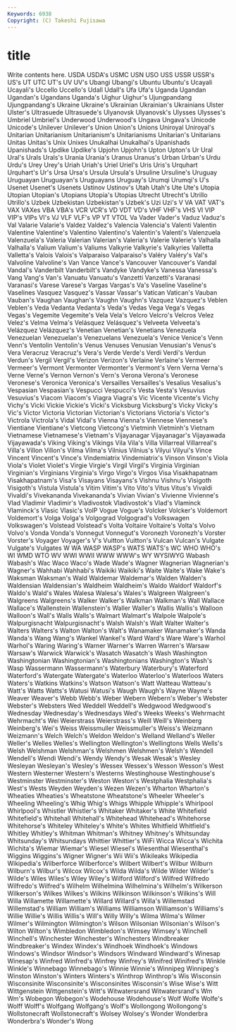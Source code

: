 ```yaml
---
Keywords: 6938 
Copyright: (C) Takeshi Fujisawa
---
```


# title

Write contents here.
 USDA USDA's USMC USN USO USS USSR
USSR's US's UT UTC UT's UV UV's Ubangi Ubangi's Ubuntu
Ubuntu's Ucayali Ucayali's Uccello Uccello's Udall Udall's Ufa Ufa's Uganda
Ugandan Ugandan's Ugandans Uganda's Uighur Uighur's Ujungpandang Ujungpandang's Ukraine Ukraine's
Ukrainian Ukrainian's Ukrainians Ulster Ulster's Ultrasuede Ultrasuede's Ulyanovsk Ulyanovsk's Ulysses
Ulysses's Umbriel Umbriel's Underwood Underwood's Ungava Ungava's Unicode Unicode's Unilever
Unilever's Union Union's Unions Uniroyal Uniroyal's Unitarian Unitarianism Unitarianism's Unitarianisms
Unitarian's Unitarians Unitas Unitas's Unix Unixes Unukalhai Unukalhai's Upanishads Upanishads's
Updike Updike's Upjohn Upjohn's Upton Upton's Ur Ural Ural's Urals
Urals's Urania Urania's Uranus Uranus's Urban Urban's Urdu Urdu's Urey
Urey's Uriah Uriah's Uriel Uriel's Uris Uris's Urquhart Urquhart's Ur's
Ursa Ursa's Ursula Ursula's Ursuline Ursuline's Uruguay Uruguayan Uruguayan's Uruguayans
Uruguay's Urumqi Urumqi's U's Usenet Usenet's Usenets Ustinov Ustinov's Utah
Utah's Ute Ute's Utopia Utopian Utopian's Utopians Utopia's Utopias Utrecht
Utrecht's Utrillo Utrillo's Uzbek Uzbekistan Uzbekistan's Uzbek's Uzi Uzi's V
VA VAT VAT's VAX VAXes VBA VBA's VCR VCR's VD
VDT VD's VHF VHF's VHS VI VIP VIP's VIPs VI's
VJ VLF VLF's VP VT VTOL Va Vader Vader's Vaduz
Vaduz's Val Valarie Valarie's Valdez Valdez's Valencia Valencia's Valenti Valentin
Valentine Valentine's Valentino Valentino's Valentin's Valenti's Valenzuela Valenzuela's Valeria Valerian
Valerian's Valeria's Valerie Valerie's Valhalla Valhalla's Valium Valium's Valiums Valkyrie
Valkyrie's Valkyries Valletta Valletta's Valois Valois's Valparaiso Valparaiso's Valéry Valéry's
Val's Valvoline Valvoline's Van Vance Vance's Vancouver Vancouver's Vandal Vandal's
Vanderbilt Vanderbilt's Vandyke Vandyke's Vanessa Vanessa's Vang Vang's Van's Vanuatu
Vanuatu's Vanzetti Vanzetti's Varanasi Varanasi's Varese Varese's Vargas Vargas's Va's
Vaseline Vaseline's Vaselines Vasquez Vasquez's Vassar Vassar's Vatican Vatican's Vauban
Vauban's Vaughan Vaughan's Vaughn Vaughn's Vazquez Vazquez's Veblen Veblen's Veda
Vedanta Vedanta's Veda's Vedas Vega Vega's Vegas Vegas's Vegemite Vegemite's
Vela Vela's Velcro Velcro's Velcros Velez Velez's Velma Velma's Velásquez
Velásquez's Velveeta Velveeta's Velázquez Velázquez's Venetian Venetian's Venetians Venezuela Venezuelan
Venezuelan's Venezuelans Venezuela's Venice Venice's Venn Venn's Ventolin Ventolin's Venus
Venuses Venusian Venusian's Venus's Vera Veracruz Veracruz's Vera's Verde Verde's
Verdi Verdi's Verdun Verdun's Vergil Vergil's Verizon Verizon's Verlaine Verlaine's
Vermeer Vermeer's Vermont Vermonter Vermonter's Vermont's Vern Verna Verna's Verne
Verne's Vernon Vernon's Vern's Verona Verona's Veronese Veronese's Veronica Veronica's
Versailles Versailles's Vesalius Vesalius's Vespasian Vespasian's Vespucci Vespucci's Vesta Vesta's
Vesuvius Vesuvius's Viacom Viacom's Viagra Viagra's Vic Vicente Vicente's Vichy
Vichy's Vicki Vickie Vickie's Vicki's Vicksburg Vicksburg's Vicky Vicky's Vic's
Victor Victoria Victorian Victorian's Victorians Victoria's Victor's Victrola Victrola's Vidal
Vidal's Vienna Vienna's Viennese Viennese's Vientiane Vientiane's Vietcong Vietcong's Vietminh
Vietminh's Vietnam Vietnamese Vietnamese's Vietnam's Vijayanagar Vijayanagar's Vijayawada Vijayawada's Viking
Viking's Vikings Vila Vila's Villa Villarreal Villarreal's Villa's Villon Villon's
Vilma Vilma's Vilnius Vilnius's Vilyui Vilyui's Vince Vincent Vincent's Vince's
Vindemiatrix Vindemiatrix's Vinson Vinson's Viola Viola's Violet Violet's Virgie Virgie's
Virgil Virgil's Virginia Virginian Virginian's Virginians Virginia's Virgo Virgo's Virgos
Visa Visakhapatnam Visakhapatnam's Visa's Visayans Visayans's Vishnu Vishnu's Visigoth Visigoth's
Vistula Vistula's Vitim Vitim's Vito Vito's Vitus Vitus's Vivaldi Vivaldi's
Vivekananda Vivekananda's Vivian Vivian's Vivienne Vivienne's Vlad Vladimir Vladimir's Vladivostok
Vladivostok's Vlad's Vlaminck Vlaminck's Vlasic Vlasic's VoIP Vogue Vogue's Volcker
Volcker's Voldemort Voldemort's Volga Volga's Volgograd Volgograd's Volkswagen Volkswagen's Volstead
Volstead's Volta Voltaire Voltaire's Volta's Volvo Volvo's Vonda Vonda's Vonnegut
Vonnegut's Voronezh Voronezh's Vorster Vorster's Voyager Voyager's V's Vuitton Vuitton's
Vulcan Vulcan's Vulgate Vulgate's Vulgates W WA WASP WASP's WATS
WATS's WC WHO WHO's WI WMD WTO WV WWI WWII
WWW WWW's WY WYSIWYG Wabash Wabash's Wac Waco Waco's Wade
Wade's Wagner Wagnerian Wagnerian's Wagner's Wahhabi Wahhabi's Waikiki Waikiki's Waite
Waite's Wake Wake's Waksman Waksman's Wald Waldemar Waldemar's Walden Walden's
Waldensian Waldensian's Waldheim Waldheim's Waldo Waldorf Waldorf's Waldo's Wald's Wales
Walesa Walesa's Wales's Walgreen Walgreen's Walgreens Walgreens's Walker Walker's Walkman
Walkman's Wall Wallace Wallace's Wallenstein Wallenstein's Waller Waller's Wallis Wallis's
Walloon Walloon's Wall's Walls Walls's Walmart Walmart's Walpole Walpole's Walpurgisnacht
Walpurgisnacht's Walsh Walsh's Walt Walter Walter's Walters Walters's Walton Walton's
Walt's Wanamaker Wanamaker's Wanda Wanda's Wang Wang's Wankel Wankel's Ward
Ward's Ware Ware's Warhol Warhol's Waring Waring's Warner Warner's Warren
Warren's Warsaw Warsaw's Warwick Warwick's Wasatch Wasatch's Wash Washington Washingtonian
Washingtonian's Washingtonians Washington's Wash's Wasp Wassermann Wassermann's Waterbury Waterbury's Waterford
Waterford's Watergate Watergate's Waterloo Waterloo's Waterloos Waters Waters's Watkins Watkins's
Watson Watson's Watt Watteau Watteau's Watt's Watts Watts's Watusi Watusi's
Waugh Waugh's Wayne Wayne's Weaver Weaver's Webb Webb's Weber Webern
Webern's Weber's Webster Webster's Websters Wed Weddell Weddell's Wedgwood Wedgwood's
Wednesday Wednesday's Wednesdays Wed's Weeks Weeks's Wehrmacht Wehrmacht's Wei Weierstrass
Weierstrass's Weill Weill's Weinberg Weinberg's Wei's Weiss Weissmuller Weissmuller's Weiss's
Weizmann Weizmann's Welch Welch's Weldon Weldon's Welland Welland's Weller Weller's
Welles Welles's Wellington Wellington's Wellingtons Wells Wells's Welsh Welshman Welshman's
Welshmen Welshmen's Welsh's Wendell Wendell's Wendi Wendi's Wendy Wendy's Wesak
Wesak's Wesley Wesleyan Wesleyan's Wesley's Wessex Wessex's Wesson Wesson's West
Western Westerner Western's Westerns Westinghouse Westinghouse's Westminster Westminster's Weston Weston's
Westphalia Westphalia's West's Wests Weyden Weyden's Wezen Wezen's Wharton Wharton's
Wheaties Wheaties's Wheatstone Wheatstone's Wheeler Wheeler's Wheeling Wheeling's Whig Whig's
Whigs Whipple Whipple's Whirlpool Whirlpool's Whistler Whistler's Whitaker Whitaker's White
Whitefield Whitefield's Whitehall Whitehall's Whitehead Whitehead's Whitehorse Whitehorse's Whiteley Whiteley's
White's Whites Whitfield Whitfield's Whitley Whitley's Whitman Whitman's Whitney Whitney's
Whitsunday Whitsunday's Whitsundays Whittier Whittier's WiFi Wicca Wicca's Wichita Wichita's
Wiemar Wiemar's Wiesel Wiesel's Wiesenthal Wiesenthal's Wiggins Wiggins's Wigner Wigner's
Wii Wii's Wikileaks Wikipedia Wikipedia's Wilberforce Wilberforce's Wilbert Wilbert's Wilbur
Wilburn Wilburn's Wilbur's Wilcox Wilcox's Wilda Wilda's Wilde Wilder Wilder's
Wilde's Wiles Wiles's Wiley Wiley's Wilford Wilford's Wilfred Wilfredo Wilfredo's
Wilfred's Wilhelm Wilhelmina Wilhelmina's Wilhelm's Wilkerson Wilkerson's Wilkes Wilkes's Wilkins
Wilkinson Wilkinson's Wilkins's Will Willa Willamette Willamette's Willard Willard's Willa's
Willemstad Willemstad's William William's Williams Williamson Williamson's Williams's Willie Willie's
Willis Willis's Will's Willy Willy's Wilma Wilma's Wilmer Wilmer's Wilmington
Wilmington's Wilson Wilsonian Wilsonian's Wilson's Wilton Wilton's Wimbledon Wimbledon's Wimsey
Wimsey's Winchell Winchell's Winchester Winchester's Winchesters Windbreaker Windbreaker's Windex Windex's
Windhoek Windhoek's Windows Windows's Windsor Windsor's Windsors Windward Windward's Winesap
Winesap's Winfred Winfred's Winfrey Winfrey's Winifred Winifred's Winkle Winkle's Winnebago
Winnebago's Winnie Winnie's Winnipeg Winnipeg's Winston Winston's Winters Winters's Winthrop
Winthrop's Wis Wisconsin Wisconsinite Wisconsinite's Wisconsinites Wisconsin's Wise Wise's Witt
Wittgenstein Wittgenstein's Witt's Witwatersrand Witwatersrand's Wm Wm's Wobegon Wobegon's Wodehouse
Wodehouse's Wolf Wolfe Wolfe's Wolff Wolff's Wolfgang Wolfgang's Wolf's Wollongong
Wollongong's Wollstonecraft Wollstonecraft's Wolsey Wolsey's Wonder Wonderbra Wonderbra's Wonder's Wong
